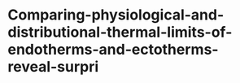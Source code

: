 # Comparing-physiological-and-distributional-thermal-limits-of-endotherms-and-ectotherms-reveal-surpri
